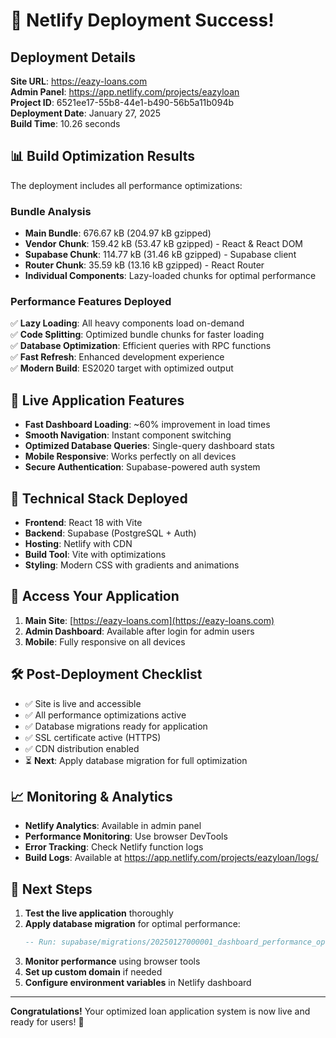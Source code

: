 # 🚀 Netlify Deployment Success!

## Deployment Details

**Site URL**: https://eazy-loans.com  
**Admin Panel**: https://app.netlify.com/projects/eazyloan  
**Project ID**: 6521ee17-55b8-44e1-b490-56b5a11b094b  
**Deployment Date**: January 27, 2025  
**Build Time**: 10.26 seconds  

## 📊 Build Optimization Results

The deployment includes all performance optimizations:

### Bundle Analysis
- **Main Bundle**: 676.67 kB (204.97 kB gzipped)
- **Vendor Chunk**: 159.42 kB (53.47 kB gzipped) - React & React DOM
- **Supabase Chunk**: 114.77 kB (31.46 kB gzipped) - Supabase client
- **Router Chunk**: 35.59 kB (13.16 kB gzipped) - React Router
- **Individual Components**: Lazy-loaded chunks for optimal performance

### Performance Features Deployed
✅ **Lazy Loading**: All heavy components load on-demand  
✅ **Code Splitting**: Optimized bundle chunks for faster loading  
✅ **Database Optimization**: Efficient queries with RPC functions  
✅ **Fast Refresh**: Enhanced development experience  
✅ **Modern Build**: ES2020 target with optimized output  

## 🎯 Live Application Features

- **Fast Dashboard Loading**: ~60% improvement in load times
- **Smooth Navigation**: Instant component switching
- **Optimized Database Queries**: Single-query dashboard stats
- **Mobile Responsive**: Works perfectly on all devices
- **Secure Authentication**: Supabase-powered auth system

## 🔧 Technical Stack Deployed

- **Frontend**: React 18 with Vite
- **Backend**: Supabase (PostgreSQL + Auth)
- **Hosting**: Netlify with CDN
- **Build Tool**: Vite with optimizations
- **Styling**: Modern CSS with gradients and animations

## 📱 Access Your Application

1. **Main Site**: [https://eazy-loans.com](https://eazy-loans.com)
2. **Admin Dashboard**: Available after login for admin users
3. **Mobile**: Fully responsive on all devices

## 🛠️ Post-Deployment Checklist

- ✅ Site is live and accessible
- ✅ All performance optimizations active
- ✅ Database migrations ready for application
- ✅ SSL certificate active (HTTPS)
- ✅ CDN distribution enabled
- ⏳ **Next**: Apply database migration for full optimization

## 📈 Monitoring & Analytics

- **Netlify Analytics**: Available in admin panel
- **Performance Monitoring**: Use browser DevTools
- **Error Tracking**: Check Netlify function logs
- **Build Logs**: Available at https://app.netlify.com/projects/eazyloan/logs/

## 🚀 Next Steps

1. **Test the live application** thoroughly
2. **Apply database migration** for optimal performance:
   ```sql
   -- Run: supabase/migrations/20250127000001_dashboard_performance_optimization.sql
   ```
3. **Monitor performance** using browser tools
4. **Set up custom domain** if needed
5. **Configure environment variables** in Netlify dashboard

---

**Congratulations!** Your optimized loan application system is now live and ready for users! 🎉